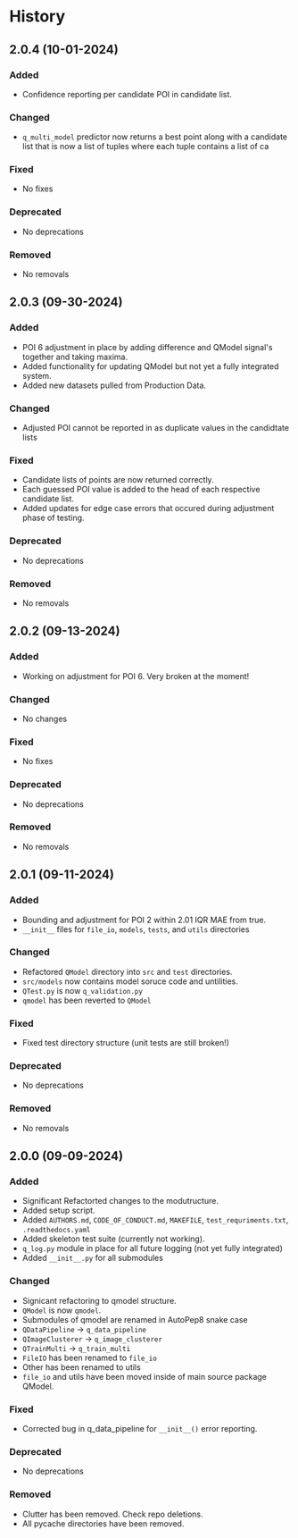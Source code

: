# History
## 2.0.4 (10-01-2024)
### Added
- Confidence reporting per candidate POI in candidate list.

### Changed
- `q_multi_model` predictor now returns a best point along with a candidate list that is now a list of tuples where each tuple contains a list of ca

### Fixed
- No fixes

### Deprecated
- No deprecations

### Removed
- No removals

## 2.0.3 (09-30-2024)
### Added
- POI 6 adjustment in place by adding difference and QModel signal's together and taking maxima.
- Added functionality for updating QModel but not yet a fully integrated system.
- Added new datasets pulled from Production Data.

### Changed
- Adjusted POI cannot be reported in as duplicate values in the candidtate lists 

### Fixed
- Candidate lists of points are now returned correctly.
- Each guessed POI value is added to the head of each respective candidate list.
- Added updates for edge case errors that occured during adjustment phase of testing.

### Deprecated
- No deprecations

### Removed
- No removals

## 2.0.2 (09-13-2024)
### Added
- Working on adjustment for POI 6.  Very broken at the moment!

### Changed
- No changes

### Fixed
- No fixes

### Deprecated
- No deprecations

### Removed
- No removals

## 2.0.1 (09-11-2024)
### Added
- Bounding and adjustment for POI 2 within 2.01 IQR MAE from true.
- `__init__` files for `file_io`, `models`, `tests`, and `utils` directories

### Changed
- Refactored `QModel` directory into `src` and `test` directories.
- `src/models` now contains model soruce code and untilities.
- `QTest.py` is now `q_validation.py`
- `qmodel` has been reverted to `QModel`

### Fixed
- Fixed test directory structure (unit tests are still broken!)

### Deprecated
- No deprecations

### Removed
- No removals

## 2.0.0 (09-09-2024)
### Added
- Significant Refactorted changes to the modutructure.
- Added setup script.
- Added `AUTHORS.md`, `CODE_OF_CONDUCT.md`, `MAKEFILE`, `test_requriments.txt`, `.readthedocs.yaml`
- Added skeleton test suite (currently not working).
- `q_log.py` module in place for all future logging (not yet fully integrated)
- Added `__init__.py` for all submodules

### Changed
- Signicant refactoring to qmodel structure.
- `QModel` is now `qmodel`.
- Submodules of qmodel are renamed in AutoPep8 snake case
- `QDataPipeline` -> `q_data_pipeline`
- `QImageClusterer` -> `q_image_clusterer`
- `QTrainMulti` -> `q_train_multi`
- `FileIO` has been renamed to `file_io`
- Other has been renamed to utils
- `file_io` and utils have been moved inside of main source package QModel.

### Fixed
- Corrected bug in q_data_pipeline for `__init__()` error reporting.

### Deprecated
- No deprecations

### Removed
- Clutter has been removed. Check repo deletions.
- All pycache directories have been removed.
